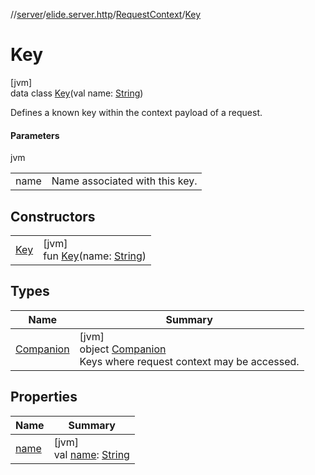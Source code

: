 //[server](../../../../index.md)/[elide.server.http](../../index.md)/[RequestContext](../index.md)/[Key](index.md)

# Key

[jvm]\
data class [Key](index.md)(val name: [String](https://kotlinlang.org/api/latest/jvm/stdlib/kotlin/-string/index.html))

Defines a known key within the context payload of a request.

#### Parameters

jvm

| | |
|---|---|
| name | Name associated with this key. |

## Constructors

| | |
|---|---|
| [Key](-key.md) | [jvm]<br>fun [Key](-key.md)(name: [String](https://kotlinlang.org/api/latest/jvm/stdlib/kotlin/-string/index.html)) |

## Types

| Name | Summary |
|---|---|
| [Companion](-companion/index.md) | [jvm]<br>object [Companion](-companion/index.md)<br>Keys where request context may be accessed. |

## Properties

| Name | Summary |
|---|---|
| [name](name.md) | [jvm]<br>val [name](name.md): [String](https://kotlinlang.org/api/latest/jvm/stdlib/kotlin/-string/index.html) |
